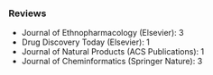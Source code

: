 ### Reviews

- Journal of Ethnopharmacology (Elsevier): 3
- Drug Discovery Today (Elsevier): 1
- Journal of Natural Products (ACS Publications): 1
- Journal of Cheminformatics (Springer Nature): 3
